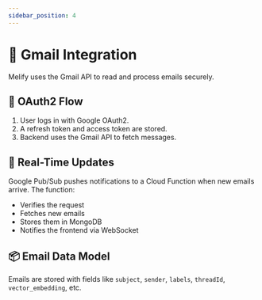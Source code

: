 ```yaml
---
sidebar_position: 4
---
```


# 📧 Gmail Integration

Melify uses the Gmail API to read and process emails securely.

## 🔐 OAuth2 Flow

1. User logs in with Google OAuth2.
2. A refresh token and access token are stored.
3. Backend uses the Gmail API to fetch messages.

## 🔔 Real-Time Updates

Google Pub/Sub pushes notifications to a Cloud Function when new emails arrive. The function:

- Verifies the request
- Fetches new emails
- Stores them in MongoDB
- Notifies the frontend via WebSocket

## 📦 Email Data Model

Emails are stored with fields like `subject`, `sender`, `labels`, `threadId`, `vector_embedding`, etc.

